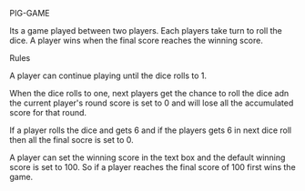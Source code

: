 PIG-GAME

Its a game played between two players. Each players take turn to roll the dice. A player wins when the final score reaches the winning score.

Rules

A player can continue playing until the dice rolls to 1. 

When the dice rolls to one, next players get the chance to roll the dice adn the current player's round score is set to 0 and will lose all the accumulated score for that round.

If a player rolls the dice and gets 6 and if the players gets 6 in next dice roll then all the final socre is set to 0.

A player can set the winning score in the text box and the default winning score is set to 100. So if a player reaches the final score of 100 first wins the game.